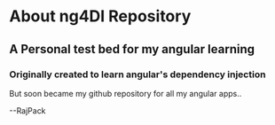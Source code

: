 # About ng4DI Repository

## A Personal test bed for my angular learning

### Originally created to learn angular's dependency injection

But soon became my github repository for all my angular apps.. 



--RajPack
